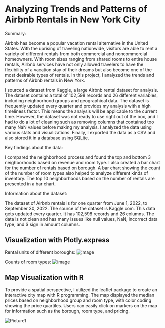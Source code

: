 # Analyzing Trends and Patterns of Airbnb Rentals in New York City

Summary:

Airbnb has become a popular vacation rental alternative in the United States. With the uprising of traveling nationwide, visitors are able to rent a variety of different rentals from both commercial and noncommercial homeowners. With room sizes ranging from shared rooms to entire house rentals, Airbnb services have not only allowed travelers to have the flexibility of a vacation stay of their dreams but also become one of the most desirable types of rentals. In this project, I analyzed the trends and patterns of Airbnb rentals in New York.

I sourced a dataset from Kaggle, a large Airbnb rental dataset for analysis. The dataset contains a total of 102,598 records and 26 different variables, including neighborhood groups and geographical data. The dataset is frequently updated every quarter and provides my analysis with a high timeliness factor. This means the analysis will be applicable to the current time. However, the dataset was not ready to use right out of the box, and I had to do a lot of cleaning such as removing columns that contained too many NaN values before making my analysis. I analyzed the data using various stats and visualizations. Finally, I exported the data as a CSV and also stored it in a database using SQLite.

Key findings about the data:

I compared the neighborhood process and found the top and bottom 3 neighborhoods based on revenue and room type. I also created a bar chart for the number of rentals based on borough. A bar chart showing the count of the number of room types also helped to analyze different kinds of inventory. The top 10 neighborhoods based on the number of rentals are presented in a bar chart.

Information about the dataset:

The dataset of Airbnb rentals is for one quarter from June 1, 2022, to September 30, 2022. The source of the dataset is Kaggle.com. This data gets updated every quarter. It has 102,598 records and 26 columns. The data is not clean and has many issues like null values, NaN, incorrect data type, and $ sign in amount columns.

## Visualization with Plotly.express

Rental units of different boroughs:
![image](https://github.com/ks-wang/ecommerce-rental-analytics/assets/131721638/0235c2b3-7a80-4565-b37e-5212f40910b6)

Counts of room types:
![image](https://github.com/ks-wang/ecommerce-rental-analytics/assets/131721638/eabe335e-23ad-4c7d-9177-6b0a292ca25e)

## Map Visualization with R

To provide a spatial perspective, I utilized the leaflet package to create an interactive city map with R programming. The map displayed the median prices based on neighborhood group and room type, with color coding showing the price quartiles. Users can easily click on markers on the map for information such as the borough, room type, and pricing.

![Picture1](https://github.com/kaishihwang/Airbnb_Analytics/assets/131721638/030d9fc6-db27-4230-a2ed-f3700bc5bf19)
